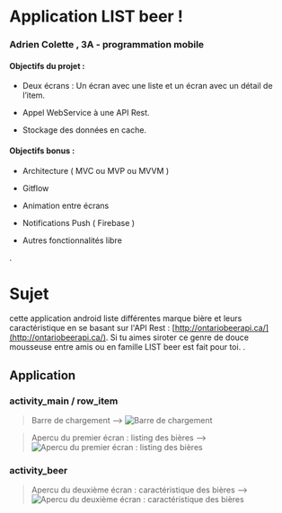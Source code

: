 # Application LIST beer !

### Adrien Colette , 3A - programmation mobile
#### Objectifs du projet : 
-   Deux écrans : Un écran avec une liste et un écran avec un détail de l’item.
    
-   Appel WebService à une API Rest.
    
-   Stockage des données en cache.
#### Objectifs bonus : 
-   Architecture ( MVC ou MVP ou MVVM ) 
    
-   Gitflow 
    
-   Animation entre écrans
    
-   Notifications Push ( Firebase )
    
-   Autres fonctionnalités libre

.

# Sujet

cette application android liste différentes marque bière et leurs caractéristique en se basant sur l'API Rest : [http://ontariobeerapi.ca/](http://ontariobeerapi.ca/).
Si tu aimes siroter ce genre de douce mousseuse entre amis ou en famille LIST beer est fait pour toi.
.

## Application

### activity_main / row_item
> Barre de chargement -->
![Barre de chargement](https://lh3.googleusercontent.com/YYK48Oit4ohjPNnsb_lAxQz6nvNAONgDJlVwqEb_WBWysZnam7fHyCjscyuzGuz_iXkho9LI1J9J)

> Apercu du premier écran : listing des bières -->
![Apercu du premier écran : listing des bières](https://lh3.googleusercontent.com/fEHWb7g3opfKzvjMym9CUdOymOJS3GRxJeJxbdoOCqD7iMlBN-iFd6aSPgJM1PiFb1Hv9KwPNg_K)

### activity_beer
> Apercu du deuxième écran : caractéristique des bières -->
![Apercu du deuxième écran : caractéristique des bières](https://lh3.googleusercontent.com/f6WaLGprh_tiXBp98EiiLcxIFqOytaeQeC4HAc8Kx8zZpWFAbTXTXLoFbU_EyWr-8VJ25X-PYspi)


